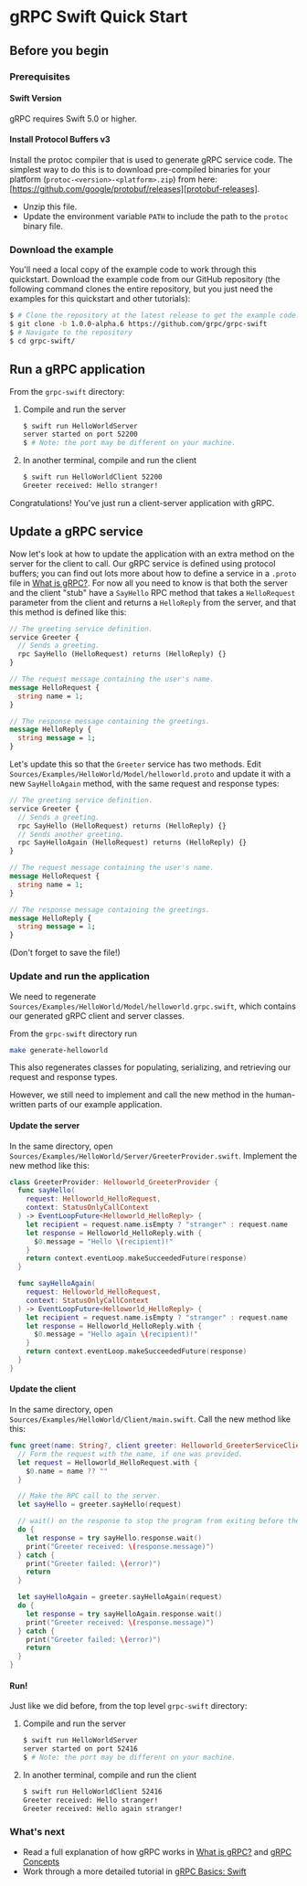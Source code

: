 # gRPC Swift Quick Start

## Before you begin

### Prerequisites

#### Swift Version

gRPC requires Swift 5.0 or higher.

#### Install Protocol Buffers v3

Install the protoc compiler that is used to generate gRPC service code. The
simplest way to do this is to download pre-compiled binaries for your
platform (`protoc-<version>-<platform>.zip`) from here:
[https://github.com/google/protobuf/releases][protobuf-releases].

* Unzip this file.
* Update the environment variable `PATH` to include the path to the `protoc`
  binary file.

### Download the example

You'll need a local copy of the example code to work through this quickstart.
Download the example code from our GitHub repository (the following command
clones the entire repository, but you just need the examples for this quickstart
and other tutorials):

```sh
$ # Clone the repository at the latest release to get the example code:
$ git clone -b 1.0.0-alpha.6 https://github.com/grpc/grpc-swift
$ # Navigate to the repository
$ cd grpc-swift/
```

## Run a gRPC application

From the `grpc-swift` directory:

1. Compile and run the server

   ```sh
   $ swift run HelloWorldServer
   server started on port 52200
   $ # Note: the port may be different on your machine.
   ```

2. In another terminal, compile and run the client

   ```sh
   $ swift run HelloWorldClient 52200
   Greeter received: Hello stranger!
   ```

Congratulations! You've just run a client-server application with gRPC.

## Update a gRPC service

Now let's look at how to update the application with an extra method on the
server for the client to call. Our gRPC service is defined using protocol
buffers; you can find out lots more about how to define a service in a `.proto`
file in [What is gRPC?][grpc-guides]. For now all you need to know is that both
the server and the client "stub" have a `SayHello` RPC method that takes a
`HelloRequest` parameter from the client and returns a `HelloReply` from the
server, and that this method is defined like this:

```proto
// The greeting service definition.
service Greeter {
  // Sends a greeting.
  rpc SayHello (HelloRequest) returns (HelloReply) {}
}

// The request message containing the user's name.
message HelloRequest {
  string name = 1;
}

// The response message containing the greetings.
message HelloReply {
  string message = 1;
}
```

Let's update this so that the `Greeter` service has two methods. Edit
`Sources/Examples/HelloWorld/Model/helloworld.proto` and update it with a new
`SayHelloAgain` method, with the same request and response types:

```proto
// The greeting service definition.
service Greeter {
  // Sends a greeting.
  rpc SayHello (HelloRequest) returns (HelloReply) {}
  // Sends another greeting.
  rpc SayHelloAgain (HelloRequest) returns (HelloReply) {}
}

// The request message containing the user's name.
message HelloRequest {
  string name = 1;
}

// The response message containing the greetings.
message HelloReply {
  string message = 1;
}
```

(Don't forget to save the file!)

### Update and run the application

We need to regenerate
`Sources/Examples/HelloWorld/Model/helloworld.grpc.swift`, which
contains our generated gRPC client and server classes.

From the `grpc-swift` directory run

```sh
make generate-helloworld
```

This also regenerates classes for populating, serializing, and retrieving our
request and response types.

However, we still need to implement and call the new method in the human-written
parts of our example application.

#### Update the server

In the same directory, open
`Sources/Examples/HelloWorld/Server/GreeterProvider.swift`. Implement the new
method like this:

```swift
class GreeterProvider: Helloworld_GreeterProvider {
  func sayHello(
    request: Helloworld_HelloRequest,
    context: StatusOnlyCallContext
  ) -> EventLoopFuture<Helloworld_HelloReply> {
    let recipient = request.name.isEmpty ? "stranger" : request.name
    let response = Helloworld_HelloReply.with {
      $0.message = "Hello \(recipient)!"
    }
    return context.eventLoop.makeSucceededFuture(response)
  }

  func sayHelloAgain(
    request: Helloworld_HelloRequest,
    context: StatusOnlyCallContext
  ) -> EventLoopFuture<Helloworld_HelloReply> {
    let recipient = request.name.isEmpty ? "stranger" : request.name
    let response = Helloworld_HelloReply.with {
      $0.message = "Hello again \(recipient)!"
    }
    return context.eventLoop.makeSucceededFuture(response)
  }
}
```

#### Update the client

In the same directory, open
`Sources/Examples/HelloWorld/Client/main.swift`. Call the new method like this:

```swift
func greet(name: String?, client greeter: Helloworld_GreeterServiceClient) {
  // Form the request with the name, if one was provided.
  let request = Helloworld_HelloRequest.with {
    $0.name = name ?? ""
  }

  // Make the RPC call to the server.
  let sayHello = greeter.sayHello(request)

  // wait() on the response to stop the program from exiting before the response is received.
  do {
    let response = try sayHello.response.wait()
    print("Greeter received: \(response.message)")
  } catch {
    print("Greeter failed: \(error)")
    return
  }

  let sayHelloAgain = greeter.sayHelloAgain(request)
  do {
    let response = try sayHelloAgain.response.wait()
    print("Greeter received: \(response.message)")
  } catch {
    print("Greeter failed: \(error)")
    return
  }
}
```

#### Run!

Just like we did before, from the top level `grpc-swift` directory:

1. Compile and run the server

   ```sh
   $ swift run HelloWorldServer
   server started on port 52416
   $ # Note: the port may be different on your machine.
   ```

2. In another terminal, compile and run the client

   ```sh
   $ swift run HelloWorldClient 52416
   Greeter received: Hello stranger!
   Greeter received: Hello again stranger!
   ```

### What's next

- Read a full explanation of how gRPC works in [What is gRPC?][grpc-guides] and
  [gRPC Concepts][grpc-concepts]
- Work through a more detailed tutorial in [gRPC Basics: Swift][basic-tutorial]

[grpc-guides]: https://grpc.io/docs/guides/
[grpc-concepts]: https://grpc.io/docs/guides/concepts/
[protobuf-releases]: https://github.com/google/protobuf/releases
[basic-tutorial]: ./basic-tutorial.md

